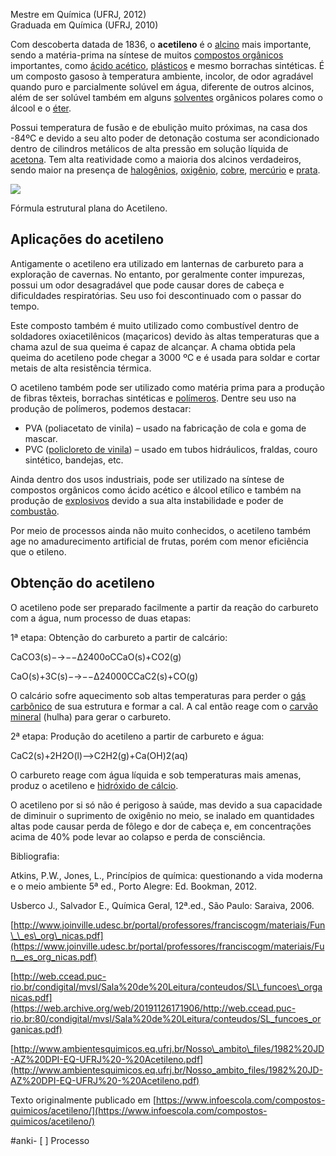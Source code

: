 Mestre em Química (UFRJ, 2012)  
Graduada em Química (UFRJ, 2010)

Com descoberta datada de 1836, o **acetileno** é o [alcino](https://www.infoescola.com/quimica-organica/alcinos/) mais importante, sendo a matéria-prima na síntese de muitos [compostos orgânicos](https://www.infoescola.com/quimica/propriedades-dos-compostos-organicos/) importantes, como [ácido acético](https://www.infoescola.com/quimica/acido-acetico/), [plásticos](https://www.infoescola.com/quimica/plasticos/) e mesmo borrachas sintéticas. É um composto gasoso à temperatura ambiente, incolor, de odor agradável quando puro e parcialmente solúvel em água, diferente de outros alcinos, além de ser solúvel também em alguns [solventes](https://www.infoescola.com/compostos-quimicos/solventes/) orgânicos polares como o álcool e o [éter](https://www.infoescola.com/quimica/eteres/).

Possui temperatura de fusão e de ebulição muito próximas, na casa dos -84ºC e devido a seu alto poder de detonação costuma ser acondicionado dentro de cilindros metálicos de alta pressão em solução líquida de [acetona](https://www.infoescola.com/compostos-quimicos/acetona/). Tem alta reatividade como a maioria dos alcinos verdadeiros, sendo maior na presença de [halogênios](https://www.infoescola.com/quimica/halogenios/), [oxigênio](https://www.infoescola.com/elementos-quimicos/oxigenio/), [cobre](https://www.infoescola.com/elementos-quimicos/cobre/), [mercúrio](https://www.infoescola.com/quimica/elemento-mercurio/) e [prata](https://www.infoescola.com/elementos-quimicos/prata/).

![](https://www.infoescola.com/wp-content/uploads/2010/03/acetileno.jpg)

Fórmula estrutural plana do Acetileno.

Aplicações do acetileno
-----------------------

Antigamente o acetileno era utilizado em lanternas de carbureto para a exploração de cavernas. No entanto, por geralmente conter impurezas, possui um odor desagradável que pode causar dores de cabeça e dificuldades respiratórias. Seu uso foi descontinuado com o passar do tempo.

Este composto também é muito utilizado como combustível dentro de soldadores oxiacetilênicos (maçaricos) devido às altas temperaturas que a chama azul de sua queima é capaz de alcançar. A chama obtida pela queima do acetileno pode chegar a 3000 ºC e é usada para soldar e cortar metais de alta resistência térmica.

O acetileno também pode ser utilizado como matéria prima para a produção de fibras têxteis, borrachas sintéticas e [polímeros](https://www.infoescola.com/quimica/polimeros/). Dentre seu uso na produção de polímeros, podemos destacar:

*   PVA (poliacetato de vinila) – usado na fabricação de cola e goma de mascar.
*   PVC ([policloreto de vinila](https://www.infoescola.com/quimica/policloreto-de-vinila-pvc/)) – usado em tubos hidráulicos, fraldas, couro sintético, bandejas, etc.

Ainda dentro dos usos industriais, pode ser utilizado na síntese de compostos orgânicos como ácido acético e álcool etílico e também na produção de [explosivos](https://www.infoescola.com/quimica/explosivos/) devido a sua alta instabilidade e poder de [combustão](https://www.infoescola.com/reacoes-quimicas/combustao/).

Por meio de processos ainda não muito conhecidos, o acetileno também age no amadurecimento artificial de frutas, porém com menor eficiência que o etileno.

Obtenção do acetileno
---------------------

O acetileno pode ser preparado facilmente a partir da reação do carbureto com a água, num processo de duas etapas:

1ª etapa: Obtenção do carbureto a partir de calcário:

CaCO3(s)−→−−Δ2400oCCaO(s)+CO2(g)

CaO(s)+3C(s)−→−−Δ24000CCaC2(s)+CO(g)

O calcário sofre aquecimento sob altas temperaturas para perder o [gás carbônico](https://www.infoescola.com/quimica/dioxido-de-carbono/) de sua estrutura e formar a cal. A cal então reage com o [carvão mineral](https://www.infoescola.com/combustiveis/carvao-mineral/) (hulha) para gerar o carbureto.

2ª etapa: Produção do acetileno a partir de carbureto e água:

CaC2(s)+2H2O(l)⟶C2H2(g)+Ca(OH)2(aq)

O carbureto reage com água líquida e sob temperaturas mais amenas, produz o acetileno e [hidróxido de cálcio](https://www.infoescola.com/quimica/hidroxido-de-calcio/).

O acetileno por si só não é perigoso à saúde, mas devido a sua capacidade de diminuir o suprimento de oxigênio no meio, se inalado em quantidades altas pode causar perda de fôlego e dor de cabeça e, em concentrações acima de 40% pode levar ao colapso e perda de consciência.

Bibliografia:

Atkins, P.W., Jones, L., Princípios de química: questionando a vida moderna e o meio ambiente 5ª ed., Porto Alegre: Ed. Bookman, 2012.

Usberco J., Salvador E., Química Geral, 12ª.ed., São Paulo: Saraiva, 2006.

[http://www.joinville.udesc.br/portal/professores/franciscogm/materiais/Fun\_\_es\_org\_nicas.pdf](https://www.joinville.udesc.br/portal/professores/franciscogm/materiais/Fun__es_org_nicas.pdf)

[http://web.ccead.puc-rio.br/condigital/mvsl/Sala%20de%20Leitura/conteudos/SL\_funcoes\_organicas.pdf](https://web.archive.org/web/20191126171906/http://web.ccead.puc-rio.br:80/condigital/mvsl/Sala%20de%20Leitura/conteudos/SL_funcoes_organicas.pdf)

[http://www.ambientesquimicos.eq.ufrj.br/Nosso\_ambito\_files/1982%20JD-AZ%20DPI-EQ-UFRJ%20-%20Acetileno.pdf](http://www.ambientesquimicos.eq.ufrj.br/Nosso_ambito_files/1982%20JD-AZ%20DPI-EQ-UFRJ%20-%20Acetileno.pdf)

Texto originalmente publicado em [https://www.infoescola.com/compostos-quimicos/acetileno/](https://www.infoescola.com/compostos-quimicos/acetileno/)

#anki- [ ] Processo 
